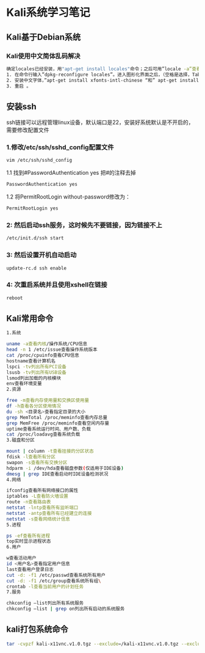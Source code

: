 # Kali系统学习笔记
## Kali基于Debian系统
### Kali使用中文简体乱码解决
```bash
确定locales已经安装，用"apt-get install locales"命令；之后可用”locale -a”查看当前系统支持的字符集。
1. 在命令行输入”dpkg-reconfigure locales”。进入图形化界面之后，（空格是选择，Tab是切换，*是选中），选中en_US.UTF-8和zh_CN.UTF-8，确定后，将en_US.UTF-8选为默认。
2. 安装中文字体，”apt-get install xfonts-intl-chinese “和” apt-get install ttf-wqy-microhei”，这时发现网页不乱码，系统也不乱码。
3. 重启 。
```
## 安装ssh
ssh链接可以远程管理linux设备，默认端口是22，安装好系统默认是不开启的，需要修改配置文件
### 1.修改/etc/ssh/sshd_config配置文件
```bash
vim /etc/ssh/sshd_config
```
1.1 找到#PasswordAuthentication yes  把#的注释去掉
```bash
PasswordAuthentication yes
```
1.2 将PermitRootLogin without-password修改为：
```bash
PermitRootLogin yes
```
### 2: 然后启动ssh服务，这时候先不要链接，因为链接不上
```bash
/etc/init.d/ssh start
```
### 3: 然后设置开机自动启动
```bash
update-rc.d ssh enable
```
### 4: 次重启系统并且使用xshell在链接
```bash
reboot
```
## Kali常用命令
```bash
1.系统

uname -a查看内核/操作系统/CPU信息
head -n 1 /etc/issue查看操作系统版本
cat /proc/cpuinfo查看CPU信息
hostname查看计算机名
lspci -tv列出所有PCI设备
lsusb -tv列出所有USB设备
lsmod列出加载的内核模块
env查看环境变量
2.资源

free -m查看内存使用量和交换区使用量
df -h查看各分区使用情况
du -sh <目录名>查看指定目录的大小
grep MemTotal /proc/meminfo查看内存总量
grep MemFree /proc/meminfo查看空闲内存量
uptime查看系统运行时间、用户数、负载
cat /proc/loadavg查看系统负载
3.磁盘和分区

mount | column -t查看挂接的分区状态
fdisk -l查看所有分区
swapon -s查看所有交换分区
hdparm -i /dev/hda查看磁盘参数(仅适用于IDE设备)
dmesg | grep IDE查看启动时IDE设备检测状况
4.网络

ifconfig查看所有网络接口的属性
iptables -L查看防火墙设置
route -n查看路由表
netstat -lntp查看所有监听端口
netstat -antp查看所有已经建立的连接
netstat -s查看网络统计信息
5.进程

ps -ef查看所有进程
top实时显示进程状态
6.用户

w查看活动用户
id <用户名>查看指定用户信息
last查看用户登录日志
cut -d: -f1 /etc/passwd查看系统所有用户
cut -d: -f1 /etc/group查看系统所有组\
crontab -l查看当前用户的计划任务
7.服务

chkconfig –list列出所有系统服务
chkconfig –list | grep on列出所有启动的系统服务
```
## kali打包系统命令
```bash
tar -cvpzf kali-x11vnc.v1.0.tgz --exclude=/kali-x11vnc.v1.0.tgz --exclude=/lost+found --exclude=/proc --exclude=/sys /
```